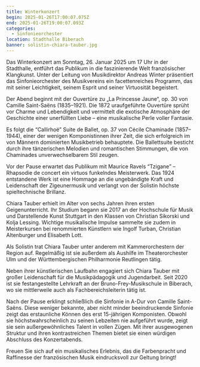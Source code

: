 ```yaml
---
title: Winterkonzert
begin: 2025-01-26T17:00:07.075Z
end: 2025-01-26T19:00:07.093Z
categories:
  - Sinfonieorchester
location: Stadthalle Biberach
banner: solistin-chiara-tauber.jpg
---
```

Das Winterkonzert am Sonntag, 26. Januar 2025 um 17 Uhr in der Stadthalle, entführt das Publikum in die faszinierende Welt französischer Klangkunst. Unter der Leitung von Musikdirektor Andreas Winter präsentiert das Sinfonieorchester des Musikvereins ein facettenreiches Programm, das mit seiner Leichtigkeit, seinem Esprit und seiner Virtuosität begeistert.

Der Abend beginnt mit der Ouvertüre zu „La Princesse Jaune“, op. 30 von Camille Saint-Saëns (1835–1921). Die 1872 uraufgeführte Ouvertüre sprüht vor Charme und Lebendigkeit und vermittelt die exotische Atmosphäre der Geschichte einer unerfüllten Liebe – eine musikalische Perle voller Fantasie.

Es folgt die “Callirhoë” Suite de Ballet, op. 37 von Cécile Chaminade (1857–1944), einer der wenigen Komponistinnen ihrer Zeit, die sich erfolgreich im von Männern dominierten Musikbetrieb behauptete. Die Ballettsuite besticht durch ihre tänzerischen Melodien und romantischen Stimmungen, die von Chaminades unverwechselbarem Stil zeugen.

Vor der Pause erwartet das Publikum mit Maurice Ravels “Tzigane” – Rhapsodie de concert ein virtuos funkelndes Meisterwerk. Das 1924 entstandene Werk ist eine Hommage an die ungebändigte Kraft und Leidenschaft der Zigeunermusik und verlangt von der Solistin höchste spieltechnische Brillanz.

Chiara Tauber erhielt im Alter von sechs Jahren ihren ersten Geigenunterricht. Ihr Studium begann sie 2017 an der Hochschule für Musik und Darstellende Kunst Stuttgart in den Klassen von Christian Sikorski und Kolja Lessing. Wichtige musikalische Impulse sammelte sie zudem in Meisterkursen bei renommierten Künstlern wie Ingolf Turban, Christian Altenburger und Elisabeth Lott.

Als Solistin trat Chiara Tauber unter anderem mit Kammerorchestern der Region auf. Regelmäßig ist sie außerdem als Aushilfe im Theaterorchester Ulm und der Württembergischen Philharmonie Reutlingen tätig.

Neben ihrer künstlerischen Laufbahn engagiert sich Chiara Tauber mit großer Leidenschaft für die Musikpädagogik und Jugendarbeit. Seit 2020 ist sie festangestellte Lehrkraft an der Bruno-Frey-Musikschule in Biberach, wo sie mittlerweile auch als Fachbereichsleiterin tätig ist.

Nach der Pause erklingt schließlich die Sinfonie in A-Dur von Camille Saint-Saëns. Diese weniger bekannte, aber nicht minder beeindruckende Sinfonie zeigt das erstaunliche Können des erst 15-jährigen Komponisten. Obwohl sie höchstwahrscheinlich zu seinen Lebzeiten nie aufgeführt wurde, zeigt sie sein außergewöhnliches Talent in vollen Zügen. Mit ihrer ausgewogenen Struktur und ihren kontrastreichen Themen bietet sie einen würdigen Abschluss des Konzertabends.

Freuen Sie sich auf ein musikalisches Erlebnis, das die Farbenpracht und Raffinesse der französischen Musik eindrucksvoll zur Geltung bringt!

<!--EndFragment-->